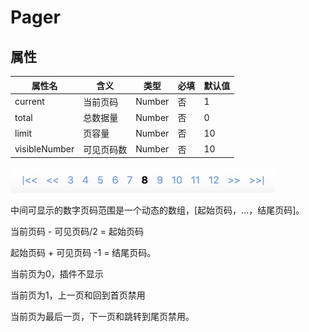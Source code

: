 # Pager

## 属性

| 属性名        | 含义       | 类型   | 必填 | 默认值 |
| ------------- | ---------- | ------ | ---- | ------ |
| current       | 当前页码   | Number | 否   | 1      |
| total         | 总数据量   | Number | 否   | 0      |
| limit         | 页容量     | Number | 否   | 10     |
| visibleNumber | 可见页码数 | Number | 否   | 10     |

<img src="./assets/20201113130301.png" style="zoom:50%;" />

中间可显示的数字页码范围是一个动态的数组，[起始页码，...，结尾页码]。

当前页码 - 可见页码/2 = 起始页码

起始页码 + 可见页码 -1 = 结尾页码。



当前页为0，插件不显示

当前页为1，上一页和回到首页禁用

当前页为最后一页，下一页和跳转到尾页禁用。